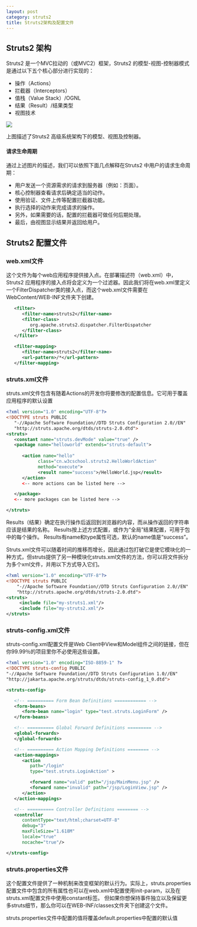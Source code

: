```yaml
---
layout: post
category: struts2
title: Struts2架构及配置文件
---
```


## Struts2 架构

Struts2 是一个MVC拉动的（或MVC2）框架，Struts2 的模型-视图-控制器模式是通过以下五个核心部分进行实现的：

- 操作（Actions）
- 拦截器（Interceptors）
- 值栈（Value Stack）/OGNL
- 结果（Result）/结果类型
- 视图技术

![](https://7n.w3cschool.cn/attachments/tuploads/struts_2/struts_2_architecture.gif)

上图描述了Struts2 高级系统架构下的模型、视图及控制器。

#### 请求生命周期

通过上述图片的描述，我们可以依照下面几点解释在Struts2 中用户的请求生命周期：

- 用户发送一个资源需求的请求到服务器（例如：页面）。
- 核心控制器查看请求后确定适当的动作。
- 使用验证、文件上传等配置拦截器功能。
- 执行选择的动作来完成请求的操作。
- 另外，如果需要的话，配置的拦截器可做任何后期处理。
- 最后，由视图显示结果并返回给用户。

## Struts2 配置文件

### web.xml文件
这个文件为每个web应用程序提供接入点。在部署描述符（web.xml）中，Struts2 应用程序的接入点将会定义为一个过滤器。因此我们将在web.xml里定义一个FilterDispatcher类的接入点，而这个web.xml文件需要在WebContent/WEB-INF文件夹下创建。 

```xml
   <filter>
      <filter-name>struts2</filter-name>
      <filter-class>
         org.apache.struts2.dispatcher.FilterDispatcher
      </filter-class>
   </filter>

   <filter-mapping>
      <filter-name>struts2</filter-name>
      <url-pattern>/*</url-pattern>
   </filter-mapping>
```

### struts.xml文件

struts.xml文件包含有随着Actions的开发你将要修改的配置信息。它可用于覆盖应用程序的默认设置

```xml
<?xml version="1.0" encoding="UTF-8"?>
<!DOCTYPE struts PUBLIC
   "-//Apache Software Foundation//DTD Struts Configuration 2.0//EN"
   "http://struts.apache.org/dtds/struts-2.0.dtd">
<struts>
   <constant name="struts.devMode" value="true" />
   <package name="helloworld" extends="struts-default">
     
      <action name="hello" 
            class="cn.w3cschool.struts2.HelloWorldAction" 
            method="execute">
            <result name="success">/HelloWorld.jsp</result>
      </action>
      <-- more actions can be listed here -->

   </package>
   <-- more packages can be listed here -->

</struts>
```

Results（结果）确定在执行操作后返回到浏览器的内容，而从操作返回的字符串应该是结果的名称。 Results按上述方式配置，或作为“全局”结果配置，可用于包中的每个操作。 Results有name和type属性可选，默认的name值是“success”。

Struts.xml文件可以随着时间的推移而增长，因此通过包打破它是使它模块化的一种方式，但struts提供了另一种模块化struts.xml文件的方法，你可以将文件拆分为多个xml文件，并用以下方式导入它们。

```xml
<?xml version="1.0" encoding="UTF-8"?>
<!DOCTYPE struts PUBLIC
    "-//Apache Software Foundation//DTD Struts Configuration 2.0//EN"
    "http://struts.apache.org/dtds/struts-2.0.dtd">
<struts>
     <include file="my-struts1.xml"/>
     <include file="my-struts2.xml"/>
</struts>
```

### struts-config.xml文件

struts-config.xml配置文件是Web Client中View和Model组件之间的链接，但在你99.99％的项目里你不必使用这些设置。

```xml
<?xml version="1.0" encoding="ISO-8859-1" ?>
<!DOCTYPE struts-config PUBLIC
"-//Apache Software Foundation//DTD Struts Configuration 1.0//EN"
"http://jakarta.apache.org/struts/dtds/struts-config_1_0.dtd">

<struts-config>

   <!-- ========== Form Bean Definitions ============ -->
   <form-beans>
      <form-bean name="login" type="test.struts.LoginForm" />
   </form-beans>

   <!-- ========== Global Forward Definitions ========= -->
   <global-forwards>
   </global-forwards>

   <!-- ========== Action Mapping Definitions ======== -->
   <action-mappings>
      <action
         path="/login"
         type="test.struts.LoginAction" >

         <forward name="valid" path="/jsp/MainMenu.jsp" />
         <forward name="invalid" path="/jsp/LoginView.jsp" />
      </action>
   </action-mappings>

   <!-- ========== Controller Definitions ======== -->
   <controller 
      contentType="text/html;charset=UTF-8"
      debug="3"
      maxFileSize="1.618M"
      locale="true"
      nocache="true"/>

</struts-config>
```

### struts.properties文件

这个配置文件提供了一种机制来改变框架的默认行为。实际上，struts.properties配置文件中包含的所有属性也可以在web.xml中配置使用init-param，以及在struts.xml配置文件中使用constant标签。 但如果你想保持事件独立以及保留更多struts细节，那么你可以在WEB-INF/classes文件夹下创建这个文件。

struts.properties文件中配置的值将覆盖default.properties中配置的默认值
